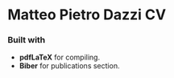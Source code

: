 # Matteo Pietro Dazzi CV

### Built with

- **pdfLaTeX** for compiling.
- **Biber** for publications section.